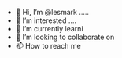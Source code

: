- 👋 Hi, I’m @lesmark .....
- 👀 I’m interested ....
- 🌱 I’m currently learni
- 💞️ I’m looking to collaborate on 
- 📫 How to reach me 

<!---
lesmark/lesmark is a ✨ special ✨ repository because its `README.md` (this file) appears on your GitHub profile.
You can click the Preview link to take a look at your changes.
--->
